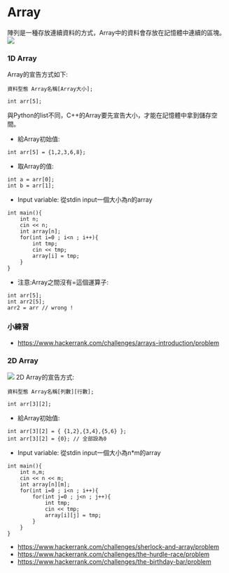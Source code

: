 # Array

陣列是一種存放連續資料的方式，Array中的資料會存放在記憶體中連續的區塊。
![](https://i.imgur.com/ymZag5n.png)

### 1D Array
Array的宣告方式如下:
```cpp=1
資料型態 Array名稱[Array大小];

int arr[5];
```
與Python的list不同，C++的Array要先宣告大小，才能在記憶體中拿到儲存空間。

* 給Array初始值:
```cpp=1
int arr[5] = {1,2,3,6,8};
```
* 取Array的值:
```cpp=1
int a = arr[0];
int b = arr[1];
```
* Input variable: 從stdin input一個大小為n的array
```cpp=1
int main(){
    int n;
    cin << n;
    int array[n];
    for(int i=0 ; i<n ; i++){
        int tmp;
        cin << tmp;
        array[i] = tmp;
    } 
}
```

* 注意:Array之間沒有=這個運算子:
```cpp=1
int arr[5];
int arr2[5];
arr2 = arr // wrong !
```

### 小練習
* https://www.hackerrank.com/challenges/arrays-introduction/problem

### 2D Array
![](https://i.imgur.com/5s2aiaP.png)
2D Array的宣告方式:
```cpp=1
資料型態 Array名稱[列數][行數];

int arr[3][2];
```
* 給Array初始值:
```cpp=1
int arr[3][2] = { {1,2},{3,4},{5,6} };
int arr[3][2] = {0}; // 全部設為0
```
* Input variable: 從stdin input一個大小為n*m的array
```cpp=1
int main(){
    int n,m;
    cin << n << m;
    int array[n][m];
    for(int i=0 ; i<n ; i++){
        for(int j=0 ; j<n ; j++){
            int tmp;
            cin << tmp;
            array[i][j] = tmp;
        }
    } 
}
```
* https://www.hackerrank.com/challenges/sherlock-and-array/problem
* https://www.hackerrank.com/challenges/the-hurdle-race/problem
* https://www.hackerrank.com/challenges/the-birthday-bar/problem